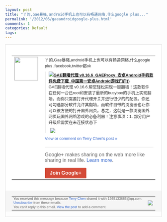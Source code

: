 ```yaml
---
layout: post
title: "丫的,Gae暴强,android手机上也可以有畅通网络,什么google plus..."
permalink: '/2012/06/gaeandroidgoogle-plus.html'
comments: 1
categories: Default
tags: 
---
```

<div style="border:solid 1px #dfdfdf;color:#686868;font:13px Arial"><div style="background-color:#fff;padding:20px;"><table cellpadding="0" cellspacing="0"><tr><td style="padding-right:15px;vertical-align:top"><a href="https://plus.google.com/_/notifications/ngemlink?&amp;emid=CLCnr8Wv67ACFQe73AodYU8AAA&amp;path=%2F108643996575278738906&amp;dt=1340695393332"><img height="75" src="https://lh3.googleusercontent.com/-KKRGTyJ5Bl0/AAAAAAAAAAI/AAAAAAAAEEY/jllxqER5dCk/s75-c-k-a/photo.jpg" style="border:solid 1px #cccccc;" width="75"/></a></td><td style="width:578px;color:#333;font:13px Arial;vertical-align:top;"><div style="padding-bottom:10px">丫的,Gae暴强,android手机上也<wbr/>可以有畅通网络,什么google plus ,facebook,twitter都ok</div><div style="margin-bottom:10px;padding-left:10px; border-left:2px solid #EAEAEA"><span style="margin-right:5px"><a href="http://android.d.cn/software/5242.html" style="zSoyz"><img border="0" src="https://images1-focus-opensocial.googleusercontent.com/gadgets/proxy?url=https://s2.googleusercontent.com/s2/favicons?domain%3Dandroid.d.cn&amp;container=focus&amp;gadget=a&amp;rewriteMime=image/*&amp;refresh=31536000&amp;resize_h=16"/><span style="font-weight:bold">GAE翻墙代理 v0.16.6_GAEProxy_安卓A<wbr/>ndroid手机软件免费下载_中国第一安<wbr/>卓Android游戏门户()</span></a><div style="padding-bottom:10px">GAE翻墙代理 v0.16.6,帮您轻松实现一键翻墙！这<wbr/>款软件在任何一台已root和安装了最新的<wbr/>busybox的手机上实现翻墙，而你只需<wbr/>要打开代理开关并进行很少的的配置。你还可<wbr/>勾选部分软件允许其翻墙，而软件自带的浏览<wbr/>器也让你可以很方便的打开国外网页。总之，<wbr/>这就是一款浏览国外网页玩国外网络游戏的必<wbr/>备利器！注意事项：1. 部分用户升级后需要在未连接状态下</div></span><span style="margin-right:5px"><a href="https://plus.google.com/_/notifications/ngemlink?&amp;emid=CLCnr8Wv67ACFQe73AodYU8AAA&amp;path=%2F108643996575278738906%2Fposts%2FFjWQ4w6Rehz%3Fgpinv%3DAMIXal-_7LNLchJIz4JIviokT7ByfyHcGDBPJIKAF_jD6q0uo0u_sMtV6q4ueYrEl-QrOgVnm0P-Ko4fYw0omzIXSEOMUbcUacqUJMfv6QekN3aSWXd1MZw&amp;dt=1340695393332" style="zSoyz;"><img border="0" src="https://images2-focus-opensocial.googleusercontent.com/gadgets/proxy?url=http://img.android.d.cn/android/new/game_image/42/5242/1.png&amp;container=focus&amp;gadget=a&amp;rewriteMime=image/*&amp;refresh=31536000&amp;resize_h=120" style="max-height:200px;max-width:275px"/></a></span></div><a href="https://plus.google.com/_/notifications/ngemlink?&amp;emid=CLCnr8Wv67ACFQe73AodYU8AAA&amp;path=%2F108643996575278738906%2Fposts%2FFjWQ4w6Rehz%3Fgpinv%3DAMIXal-_7LNLchJIz4JIviokT7ByfyHcGDBPJIKAF_jD6q0uo0u_sMtV6q4ueYrEl-QrOgVnm0P-Ko4fYw0omzIXSEOMUbcUacqUJMfv6QekN3aSWXd1MZw&amp;dt=1340695393332" style="color:#3366CC;text-decoration:none;">View or comment on Terry Chen's post »</a><div style="margin-top:20px;border-top:solid 1px #dfdfdf"><div style="padding:15px 0;color:#686868;font:16px Arial;">Google+ makes sharing on the web more like sharing in real life. <a href="http://www.google.com/+/learnmore/" style="color:#3366CC;text-decoration:none;">Learn more</a>.</div><a href="https://plus.google.com/_/notifications/ngemlink?&amp;emid=CLCnr8Wv67ACFQe73AodYU8AAA&amp;path=%2F%3Fgpinv%3DAMIXal-_7LNLchJIz4JIviokT7ByfyHcGDBPJIKAF_jD6q0uo0u_sMtV6q4ueYrEl-QrOgVnm0P-Ko4fYw0omzIXSEOMUbcUacqUJMfv6QekN3aSWXd1MZw&amp;dt=1340695393332" style="display:inline-block;padding:7px 15px;background-color:#d44b38; color:#fff;font-size:16px; font-weight:bold;border-radius:2px;-webkit-border-radius:2px; -moz-border-radius:2px;border:solid 1px #c43b28; white-space:nowrap;text-decoration:none">Join Google+</a></div></td></tr></table></div><div style="border-top:solid 1px #dfdfdf;padding:0 20px; background-color:#f5f5f5"><table cellpadding="0" cellspacing="0" style="height:50px"><tbody><tr><td style="vertical-align:middle;width:100%; color:#636363;font:11px Arial; line-height:120%">You received this message because <a href="https://plus.google.com/_/notifications/ngemlink?&amp;emid=CLCnr8Wv67ACFQe73AodYU8AAA&amp;path=%2F108643996575278738906%3Fgpinv%3DAMIXal-_7LNLchJIz4JIviokT7ByfyHcGDBPJIKAF_jD6q0uo0u_sMtV6q4ueYrEl-QrOgVnm0P-Ko4fYw0omzIXSEOMUbcUacqUJMfv6QekN3aSWXd1MZw&amp;dt=1340695393332" style="color:#3366CC;text-decoration:none;">Terry Chen</a> shared it with 1265133686@qq.com. <a href="https://plus.google.com/_/notifications/ngemlink?&amp;emid=CLCnr8Wv67ACFQe73AodYU8AAA&amp;path=%2F_%2Fnonplus%2Femailsettings%3Fgpinv%3DAMIXal-_7LNLchJIz4JIviokT7ByfyHcGDBPJIKAF_jD6q0uo0u_sMtV6q4ueYrEl-QrOgVnm0P-Ko4fYw0omzIXSEOMUbcUacqUJMfv6QekN3aSWXd1MZw%26est%3DADH5u8VRLeW31ueiBDV4WxVD3Xie2E-z6KhFRXJQomZ10zzuB-0vgBoH8ME9ihH0mgICFLrqLxqeHmekFIXdsYK4Q9NBofKKsY2-r7lhXnc5-QAFSZ0_vWcGtxt6J6UsnzZcDBQ7izh9&amp;dt=1340695393332" style="color:#3366CC;text-decoration:none;">Unsubscribe</a> from these emails.<br/>You can't reply to this email. <a href="https://plus.google.com/_/notifications/ngemlink?&amp;emid=CLCnr8Wv67ACFQe73AodYU8AAA&amp;path=%2F108643996575278738906%2Fposts%2FFjWQ4w6Rehz%3Fgpinv%3DAMIXal-_7LNLchJIz4JIviokT7ByfyHcGDBPJIKAF_jD6q0uo0u_sMtV6q4ueYrEl-QrOgVnm0P-Ko4fYw0omzIXSEOMUbcUacqUJMfv6QekN3aSWXd1MZw&amp;dt=1340695393332" style="color:#3366CC;text-decoration:none;">View the post</a> to add a comment.<br/></td><td><img src="https://ssl.gstatic.com/s2/oz/images/notifications/logo/google-plus-6617a72bb36cc548861652780c9e6ff1.png"/></td></tr></tbody></table></div></div>